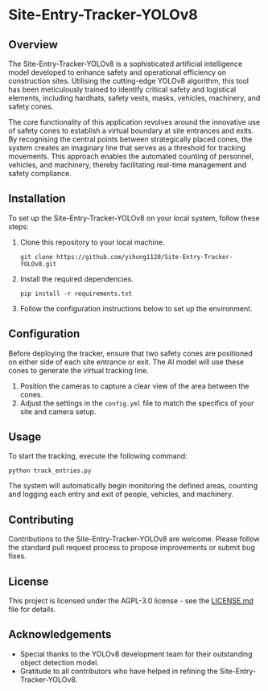 # Site-Entry-Tracker-YOLOv8

## Overview

The Site-Entry-Tracker-YOLOv8 is a sophisticated artificial intelligence model developed to enhance safety and operational efficiency on construction sites. Utilising the cutting-edge YOLOv8 algorithm, this tool has been meticulously trained to identify critical safety and logistical elements, including hardhats, safety vests, masks, vehicles, machinery, and safety cones.

The core functionality of this application revolves around the innovative use of safety cones to establish a virtual boundary at site entrances and exits. By recognising the central points between strategically placed cones, the system creates an imaginary line that serves as a threshold for tracking movements. This approach enables the automated counting of personnel, vehicles, and machinery, thereby facilitating real-time management and safety compliance.

## Installation

To set up the Site-Entry-Tracker-YOLOv8 on your local system, follow these steps:

1. Clone this repository to your local machine.
   ```
   git clone https://github.com/yihong1120/Site-Entry-Tracker-YOLOv8.git
   ```
2. Install the required dependencies.
   ```
   pip install -r requirements.txt
   ```
3. Follow the configuration instructions below to set up the environment.

## Configuration

Before deploying the tracker, ensure that two safety cones are positioned on either side of each site entrance or exit. The AI model will use these cones to generate the virtual tracking line.

1. Position the cameras to capture a clear view of the area between the cones.
2. Adjust the settings in the `config.yml` file to match the specifics of your site and camera setup.

## Usage

To start the tracking, execute the following command:

```
python track_entries.py
```

The system will automatically begin monitoring the defined areas, counting and logging each entry and exit of people, vehicles, and machinery.

## Contributing

Contributions to the Site-Entry-Tracker-YOLOv8 are welcome. Please follow the standard pull request process to propose improvements or submit bug fixes.

## License

This project is licensed under the AGPL-3.0 license - see the [LICENSE.md](LICENSE.md) file for details.

## Acknowledgements

- Special thanks to the YOLOv8 development team for their outstanding object detection model.
- Gratitude to all contributors who have helped in refining the Site-Entry-Tracker-YOLOv8.
